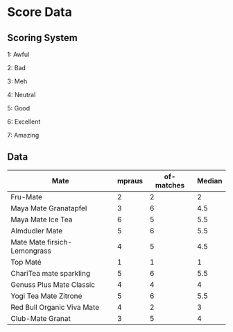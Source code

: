 # Score Data

## Scoring System

1: Awful

2: Bad

3: Meh

4: Neutral

5: Good

6: Excellent

7: Amazing

## Data

Mate					               | mpraus | of-matches | Median
---------------------------- | ------ | ---------- | ------
Fru-Mate			               | 2			|	2          | 2
Maya Mate Granatapfel        | 3  		| 6          | 4.5
Maya Mate Ice Tea            | 6      | 5          | 5.5
Almdudler Mate               | 5      | 6          | 5.5
Mate Mate firsich-Lemongrass | 4      | 5          | 4.5
Top Maté                     | 1      | 1          | 1
ChariTea mate sparkling      | 5      | 6          | 5.5
Genuss Plus Mate Classic     | 4      | 4          | 4
Yogi Tea Mate Zitrone        | 5      | 6          | 5.5
Red Bull Organic Viva Mate   | 4      | 2          | 3
Club-Mate Granat             | 3      | 5          | 4
